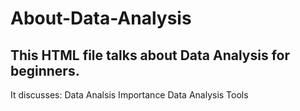 # About-Data-Analysis

## This HTML file talks about Data Analysis for beginners.
It discusses:
Data Analsis Importance
Data Analysis Tools
